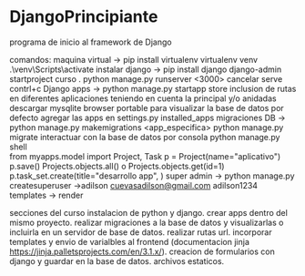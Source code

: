 # DjangoPrincipiante
programa de inicio al framework de Django

comandos: 
	maquina virtual -> 
		pip install virtualenv
		virtualenv venv
		.\venv\Scripts\activate
	instalar django -> 
		pip install django
		django-admin startproject curso .
		python manage.py runserver <3000> cancelar serve contrl+c
	Django apps -> 
		python manage.py startapp store
	inclusion de rutas en diferentes aplicaciones teniendo en cuenta la principal y/o anidadas
	descargar mysqlite browser portable para visualizar la base de datos por defecto
	agregar las apps en settings.py installed_apps
	migraciones DB -> 
		python manage.py makemigrations <app_especifica>
		python manage.py migrate 
	interactuar con la base de datos por consola
		python manage.py shell  
		from myapps.model import Project, Task
		p = Project(name="aplicativo")
		p.save()
		Projects.objects.all() o Projects.objects.get(id=1)
		p.task_set.create(title="desarrollo app", )
	super admin -> 
		python manage.py createsuperuser 
		->adilson cuevasadilson@gmail.com  adilson1234
	templates -> render



secciones del curso 
	instalacion de python y django.
	crear apps dentro del mismo proyecto.
	realizar migraciones a la base de datos y visualizarlas o incluirla en un servidor de base de datos.
	realizar rutas url. 
	incorporar templates y envio de varialbles al frontend (documentacion jinja https://jinja.palletsprojects.com/en/3.1.x/).
	creacion de formularios con django y guardar en la base de datos.
	archivos estaticos.
